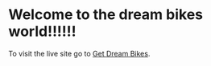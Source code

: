 # Welcome to the dream bikes world!!!!!!

To visit the live site go to [Get Dream Bikes](https://get-dream-bike.netlify.app/).
